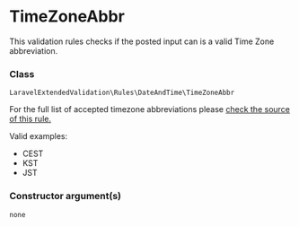 # TimeZoneAbbr
This validation rules checks if the posted input can is a valid Time Zone abbreviation.

### Class
`LaravelExtendedValidation\Rules\DateAndTime\TimeZoneAbbr`

For the full list of accepted timezone abbreviations please [check the source of this rule.](https://github.com/sandervankasteel/laravel-extended-validation/blob/main/src/Rules/DateAndTime/TimeZoneAbbr.php#L15)

Valid examples:

- CEST
- KST
- JST

### Constructor argument(s)

```php
none
```